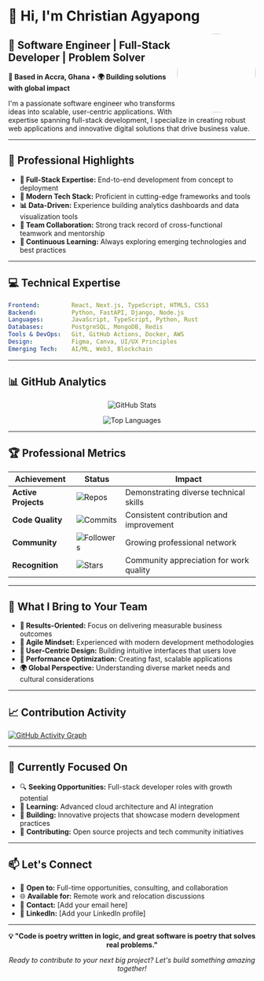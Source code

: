 # 👋 Hi, I'm Christian Agyapong

<img src="https://avatars.githubusercontent.com/ChristianAgyapong" align="right" width="160" style="border-radius:50%">

## 🚀 Software Engineer | Full-Stack Developer | Problem Solver

**📍 Based in Accra, Ghana** • **🌍 Building solutions with global impact**

I'm a passionate software engineer who transforms ideas into scalable, user-centric applications. With expertise spanning full-stack development, I specialize in creating robust web applications and innovative digital solutions that drive business value.

---

## 🎯 Professional Highlights

- **💼 Full-Stack Expertise:** End-to-end development from concept to deployment
- **🔧 Modern Tech Stack:** Proficient in cutting-edge frameworks and tools
- **📊 Data-Driven:** Experience building analytics dashboards and data visualization tools
- **🤝 Team Collaboration:** Strong track record of cross-functional teamwork and mentorship
- **🌱 Continuous Learning:** Always exploring emerging technologies and best practices

---

## 💻 Technical Expertise

```yaml
Frontend:         React, Next.js, TypeScript, HTML5, CSS3
Backend:          Python, FastAPI, Django, Node.js
Languages:        JavaScript, TypeScript, Python, Rust
Databases:        PostgreSQL, MongoDB, Redis
Tools & DevOps:   Git, GitHub Actions, Docker, AWS
Design:           Figma, Canva, UI/UX Principles
Emerging Tech:    AI/ML, Web3, Blockchain
```

---

## 📊 GitHub Analytics

<div align="center">
  
![GitHub Stats](https://github-readme-stats.vercel.app/api?username=ChristianAgyapong&show_icons=true&theme=github_dark&hide_border=true&count_private=true)

![Top Languages](https://github-readme-stats.vercel.app/api/top-langs/?username=ChristianAgyapong&layout=compact&theme=github_dark&hide_border=true&langs_count=8)

</div>

---

## 🏆 Professional Metrics

| Achievement | Status | Impact |
|-------------|---------|---------|
| **Active Projects** | ![Repos](https://img.shields.io/badge/Public_Repos-3+-blue?style=flat-square) | Demonstrating diverse technical skills |
| **Code Quality** | ![Commits](https://img.shields.io/github/commit-activity/y/ChristianAgyapong/ChristianAgyapong?style=flat-square&color=brightgreen) | Consistent contribution and improvement |
| **Community** | ![Followers](https://img.shields.io/github/followers/ChristianAgyapong?style=flat-square&color=orange) | Growing professional network |
| **Recognition** | ![Stars](https://img.shields.io/github/stars/ChristianAgyapong?style=flat-square&color=yellow) | Community appreciation for work quality |

---

## 🌟 What I Bring to Your Team

- **🎯 Results-Oriented:** Focus on delivering measurable business outcomes
- **🔄 Agile Mindset:** Experienced with modern development methodologies
- **📱 User-Centric Design:** Building intuitive interfaces that users love
- **🚀 Performance Optimization:** Creating fast, scalable applications
- **🌍 Global Perspective:** Understanding diverse market needs and cultural considerations

---

## 📈 Contribution Activity

[![GitHub Activity Graph](https://github-readme-activity-graph.cyclic.app/graph?username=ChristianAgyapong&theme=github-compact&color=00d4aa&line=00d4aa&point=ffffff&area=true&hide_border=true)](https://github.com/ChristianAgyapong)

---

## 🎯 Currently Focused On

- 🔍 **Seeking Opportunities:** Full-stack developer roles with growth potential
- 🌱 **Learning:** Advanced cloud architecture and AI integration
- 🚀 **Building:** Innovative projects that showcase modern development practices
- 🤝 **Contributing:** Open source projects and tech community initiatives

---

## 📫 Let's Connect

- 💼 **Open to:** Full-time opportunities, consulting, and collaboration
- 🌐 **Available for:** Remote work and relocation discussions
- 📧 **Contact:** [Add your email here]
- 🔗 **LinkedIn:** [Add your LinkedIn profile]

---

<div align="center">

**💡 "Code is poetry written in logic, and great software is poetry that solves real problems."**

*Ready to contribute to your next big project? Let's build something amazing together!*

</div>
